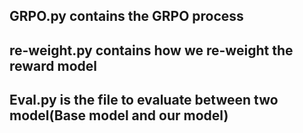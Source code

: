 ## GRPO.py contains the GRPO process

## re-weight.py contains how we re-weight the reward model

## Eval.py is the file to evaluate between two model(Base model and our model)
